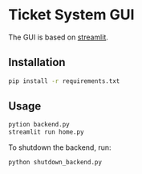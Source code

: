 # Ticket System GUI
The GUI is based on [streamlit](https://www.streamlit.io/).

## Installation
```bash
pip install -r requirements.txt
```

## Usage
```bash
pytion backend.py
streamlit run home.py
```

To shutdown the backend, run:
```bash
python shutdown_backend.py
```
